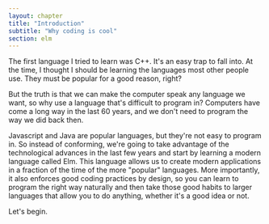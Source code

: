 ```yaml
---
layout: chapter
title: "Introduction"
subtitle: "Why coding is cool"
section: elm
---
```


<!-- I've always found it funny how the whole world is obsessed with wizards and magic but almost no one has any desire to try the magic that actually exists in the world.

I remember reading Harry Potter as a kid. I would think to myself, "if only we had magic in the real world - life would be so exciting! I'd do nothing but study magic and become the best wizard in the world."

Well, it turns out we do have magic. It's called coding, and it allows us to do things that would make Dumbledore jealous. We can create machines that clean our clothes or wake us up in the morning, and robots that drive around our living rooms and vacuum our floors.

Wizards in the movies dedicate years of their lives reading dusty old books that look like they're written in ancient, cryptic languages. And that's actually not a bad description for what it feels like watching someone program in [Haskell](https://www.haskell.org/).

But learning to program shouldn't be difficult. Anyone can be a coder - there are no muggles. All it takes is time to learn the language. The problem with the way most people teach coding is that they start with rules and theory using using the language of math. And when you don't have an intuitive understanding of math, programming seems even more difficult. But programming is more like a language than a science. It's a set of words for ideas, so there are many other ways to teach it.
 -->
The first language I tried to learn was C++. It's an easy trap to fall into. At the time, I thought I should be learning the languages most other people use. They must be popular for a good reason, right?

But the truth is that we can make the computer speak any language we want, so why use a language that's difficult to program in? Computers have come a long way in the last 60 years, and we don't need to program the way we did back then.

Javascript and Java are popular languages, but they're not easy to program in. So instead of conforming, we're going to take advantage of the technological advances in the last few years and start by learning a modern language called Elm. This language allows us to create modern applications in a fraction of the time of the more "popular" languages. More importantly, it also enforces good coding practices by design, so you can learn to program the right way naturally and then take those good habits to larger languages that allow you to do anything, whether it's a good idea or not.

<!-- ### But I need to learn Javascript to get a job!

If you want to learn Javascript, or Python, or any other mainstream language, trust me when I tell you that starting with Elm to learn the underlying concepts will make your life easier. My goal is to get you to learn coding as quickly as possible, not to push any specific language on you. The concepts you will learn through Elm will *all* transfer over to the other languages. Besides, once you know how to code, you're realize the language *doesn't matter*. -->

Let's begin.
